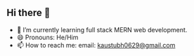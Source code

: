 ## Hi there 👋
- 🌱 I’m currently learning full stack MERN web development.
- 😄 Pronouns: He/Him
- 📫 How to reach me: email: kaustubh0629@gmail.com
<!--
**Coolkid0629/Coolkid0629** is a ✨ _special_ ✨ repository because its `README.md` (this file) appears on your GitHub profile.

Here are some ideas to get you started:

- 🔭 I’m currently working on ...
- 🌱 I’m currently learning ...
- 👯 I’m looking to collaborate on ...
- 🤔 I’m looking for help with ...
- 💬 Ask me about ...
- 📫 How to reach me: ...
- 😄 Pronouns: ...
- ⚡ Fun fact: ...
-->
